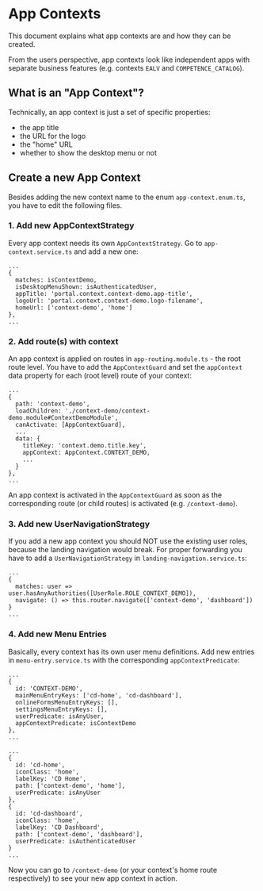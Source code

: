 # App Contexts

This document explains what app contexts are and how they can be created.

From the users perspective, app contexts look like independent apps with separate business features (e.g. contexts `EALV` and `COMPETENCE_CATALOG`).

## What is an "App Context"?
Technically, an app context is just a set of specific properties:
- the app title
- the URL for the logo
- the "home" URL
- whether to show the desktop menu or not

## Create a new App Context
Besides adding the new context name to the enum `app-context.enum.ts`, you have to edit the following files.
### 1. Add new AppContextStrategy
Every app context needs its own `AppContextStrategy`. Go to `app-context.service.ts` and add a new one:
```
...
{
  matches: isContextDemo,
  isDesktopMenuShown: isAuthenticatedUser,
  appTitle: 'portal.context.context-demo.app-title',
  logoUrl: 'portal.context.context-demo.logo-filename',
  homeUrl: ['context-demo', 'home']
},
...
```

### 2. Add route(s) with context

An app context is applied on routes in `app-routing.module.ts` - the root route level.
You have to add the `AppContextGuard` and set the `appContext` data property for each (root level) route 
of your context:

```
...
{
  path: 'context-demo',
  loadChildren: './context-demo/context-demo.module#ContextDemoModule',
  canActivate: [AppContextGuard],
  ...
  data: {
    titleKey: 'context.demo.title.key',
    appContext: AppContext.CONTEXT_DEMO,
    ...
  }
},
...
```

An app context is activated in the `AppContextGuard` as soon as the corresponding route (or child routes) is activated (e.g. `/context-demo`). 

### 3. Add new UserNavigationStrategy
If you add a new app context you should NOT use the existing user roles, because the landing navigation would break.
For proper forwarding you have to add a `UserNavigationStrategy` in `landing-navigation.service.ts`:
```
...
{
  matches: user => user.hasAnyAuthorities([UserRole.ROLE_CONTEXT_DEMO]),
  navigate: () => this.router.navigate(['context-demo', 'dashboard'])
}
...
```

### 4. Add new Menu Entries
Basically, every context has its own user menu definitions. Add new entries in `menu-entry.service.ts` with the corresponding `appContextPredicate`:
```
...
{
  id: 'CONTEXT-DEMO',
  mainMenuEntryKeys: ['cd-home', 'cd-dashboard'],
  onlineFormsMenuEntryKeys: [],
  settingsMenuEntryKeys: [],
  userPredicate: isAnyUser,
  appContextPredicate: isContextDemo
},
...
```

```
...
{
  id: 'cd-home',
  iconClass: 'home',
  labelKey: 'CD Home',
  path: ['context-demo', 'home'],
  userPredicate: isAnyUser
},
{
  id: 'cd-dashboard',
  iconClass: 'home',
  labelKey: 'CD Dashboard',
  path: ['context-demo', 'dashboard'],
  userPredicate: isAuthenticatedUser
}
...
```

Now you can go to `/context-demo` (or your context's home route respectively) to see your new app context in action.
